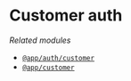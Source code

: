 # Customer auth

*Related modules*
- [`@app/auth/customer`](https://github.com/E-commerceTechnocite/e-commerce-backend/tree/main/src/auth/customer/)
- [`@app/customer`](https://github.com/E-commerceTechnocite/e-commerce-backend/tree/main/src/customer/)